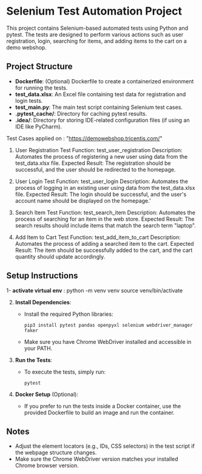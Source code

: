
# Selenium Test Automation Project

This project contains Selenium-based automated tests using Python and pytest. The tests are designed to perform various actions such as user registration, login, searching for items, and adding items to the cart on a demo webshop.

## Project Structure

- **Dockerfile**: (Optional) Dockerfile to create a containerized environment for running the tests.
- **test_data.xlsx**: An Excel file containing test data for registration and login tests.
- **test_main.py**: The main test script containing Selenium test cases.
- **.pytest_cache/**: Directory for caching pytest results.
- **.idea/**: Directory for storing IDE-related configuration files (if using an IDE like PyCharm).

Test Cases applied on : "https://demowebshop.tricentis.com/"

1. User Registration
Test Function: test_user_registration
Description: Automates the process of registering a new user using data from the test_data.xlsx file.
Expected Result: The registration should be successful, and the user should be redirected to the homepage.


2. User Login
Test Function: test_user_login
Description: Automates the process of logging in an existing user using data from the test_data.xlsx file.
Expected Result: The login should be successful, and the user's account name should be displayed on the homepage.'


3. Search Item
Test Function: test_search_item
Description: Automates the process of searching for an item in the web store.
Expected Result: The search results should include items that match the search term "laptop".


4. Add Item to Cart
Test Function: test_add_item_to_cart
Description: Automates the process of adding a searched item to the cart.
Expected Result: The item should be successfully added to the cart, and the cart quantity should update accordingly.


## Setup Instructions

1- **activate virtual env** :
     python -m venv venv
     source venv/bin/activate     

2. **Install Dependencies**:
    - Install the required Python libraries:
      ```
      pip3 install pytest pandas openpyxl selenium webdriver_manager faker
      ```
    - Make sure you have Chrome WebDriver installed and accessible in your PATH.

3. **Run the Tests**:
    - To execute the tests, simply run:
      ```
      pytest
      ```

3. **Docker Setup** (Optional):
    - If you prefer to run the tests inside a Docker container, use the provided Dockerfile to build an image and run the container.

## Notes

- Adjust the element locators (e.g., IDs, CSS selectors) in the test script if the webpage structure changes.
- Make sure the Chrome WebDriver version matches your installed Chrome browser version.


